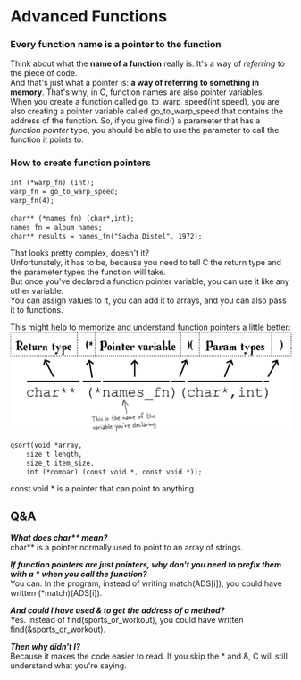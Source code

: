 # Advanced  Functions
### Every function name is a pointer to the function

Think about what the **name of a function** really is. It's a way of *referring* to the piece of code.  
And that's just what a pointer is: **a way of referring to something in memory**.
That's why, in C, function names are also pointer variables.  
When you create a function called go_to_warp_speed(int speed), you are also creating a pointer variable called go_to_warp_speed
that contains the address of the function. So, if you give find() a parameter that has a *function pointer* type, you should
be able to use the parameter to call the function it  points to.

### How to create function pointers
```
int (*warp_fn) (int);
warp_fn = go_to_warp_speed;
warp_fn(4);

char** (*names_fn) (char*,int);
names_fn = album_names;
char** results = names_fn("Sacha Distel", 1972);

```

That looks pretty complex, doesn't it?  
Unfortunately, it has to be, because you need to tell C the return type and the parameter types the function will take.  
But once you've declared a function pointer variable, you can use it like any other variable.  
You can assign values to it, you can add it to arrays, and you can also pass it to functions.

This might help to memorize and understand function pointers a little better:  
![function pointers](function_pointers.png "Function Pointers")

```
qsort(void *array,
	size_t length,
	size_t item_size,
	int (*compar) (const void *, const void *));
```
const void * is a pointer that can point to anything

## Q&A

***What does char\*\* mean?***  
char** is a pointer normally used to point to an array of strings.  

***If function pointers are just pointers, why don't you need to prefix them with a \* when you call the function?***  
You can. In the program, instead of writing match(ADS[i]), you could have written (*match)(ADS[i]).

***And could I have used & to get the address of a method?***  
Yes. Instead of find(sports_or_workout), you could have written find(&sports_or_workout).

***Then why didn't I?***  
Because it makes the code easier to read. If you skip the * and &, C will still understand what you're saying.

